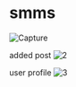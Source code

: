 # smms
![Capture](https://github.com/dipakpratale158/smms/assets/112299138/3f197268-5fcb-49a1-b3b1-05ec7e837d98)

added post
![2](https://github.com/dipakpratale158/smms/assets/112299138/1e9ff520-9ddc-477a-bd57-5f3083d010d7)

user profile
![3](https://github.com/dipakpratale158/smms/assets/112299138/a34fdd66-628e-4c2d-91aa-25b061d7032a)
